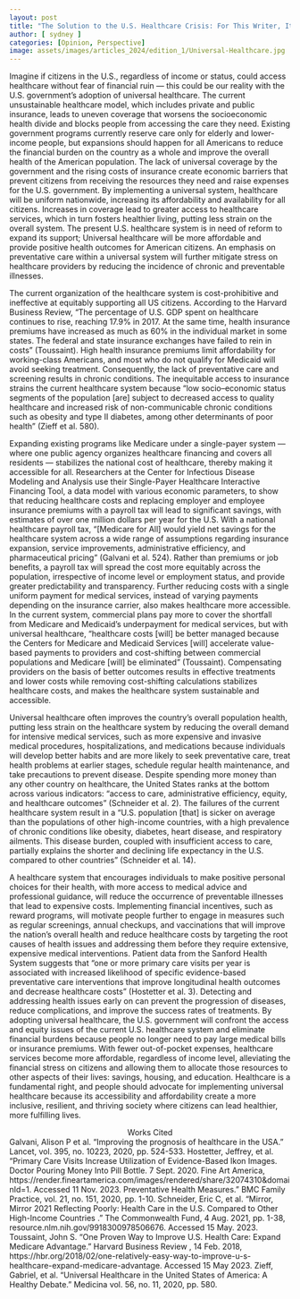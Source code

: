 ```yaml
---
layout: post
title: "The Solution to the U.S. Healthcare Crisis: For This Writer, It’s Universal"
author: [ sydney ]
categories: [Opinion, Perspective]
image: assets/images/articles_2024/edition_1/Universal-Healthcare.jpg
---
```

Imagine if citizens in the U.S., regardless of income or status, could access healthcare without fear of financial ruin — this could be our reality with the U.S. government’s adoption of universal healthcare. The current unsustainable healthcare model, which includes private and public insurance, leads to uneven coverage that worsens the socioeconomic health divide and blocks people from accessing the care they need. Existing government programs currently reserve care only for elderly and lower-income people, but expansions should happen for all Americans to reduce the financial burden on the country as a whole and improve the overall health of the American population. The lack of universal coverage by the government and the rising costs of insurance create economic barriers that prevent citizens from receiving the resources they need and raise expenses for the U.S. government. By implementing a universal system, healthcare will be uniform nationwide, increasing its affordability and availability for all citizens. Increases in coverage lead to greater access to healthcare services, which in turn fosters healthier living, putting less strain on the overall system. The present U.S. healthcare system is in need of reform to expand its support; Universal healthcare will be more affordable and provide positive health outcomes for American citizens. An emphasis on preventative care within a universal system will further mitigate stress on healthcare providers by reducing the incidence of chronic and preventable illnesses.

The current organization of the healthcare system is cost-prohibitive and ineffective at equitably supporting all US citizens. According to the Harvard Business Review, “The percentage of U.S. GDP spent on healthcare continues to rise, reaching 17.9% in 2017. At the same time, health insurance premiums have increased as much as 60% in the individual market in some states. The federal and state insurance exchanges have failed to rein in costs” (Toussaint). High health insurance premiums limit affordability for working-class Americans, and most who do not qualify for Medicaid will avoid seeking treatment. Consequently, the lack of preventative care and screening results in chronic conditions. The inequitable access to insurance strains the current healthcare system because “low socio–economic status segments of the population [are] subject to decreased access to quality healthcare and increased risk of non-communicable chronic conditions such as obesity and type II diabetes, among other determinants of poor health” (Zieff et al. 580). 

Expanding existing programs like Medicare under a single-payer system — where one public agency organizes healthcare financing and covers all residents — stabilizes the national cost of healthcare, thereby making it accessible for all. Researchers at the Center for Infectious Disease Modeling and Analysis use their Single-Payer Healthcare Interactive Financing Tool, a data model with various economic parameters, to show that reducing healthcare costs and replacing employer and employee insurance premiums with a payroll tax will lead to significant savings, with estimates of over one million dollars per year for the U.S. With a national healthcare payroll tax, “[Medicare for All] would yield net savings for the healthcare system across a wide range of assumptions regarding insurance expansion, service improvements, administrative efficiency, and pharmaceutical pricing” (Galvani et al. 524). Rather than premiums or job benefits, a payroll tax will spread the cost more equitably across the population, irrespective of income level or employment status, and provide greater predictability and transparency. Further reducing costs with a single uniform payment for medical services, instead of varying payments depending on the insurance carrier, also makes healthcare more accessible. In the current system, commercial plans pay more to cover the shortfall from Medicare and Medicaid’s underpayment for medical services, but with universal healthcare, “healthcare costs [will] be better managed because the Centers for Medicare and Medicaid Services [will] accelerate value-based payments to providers and cost-shifting between commercial populations and Medicare [will] be eliminated” (Toussaint). Compensating providers on the basis of better outcomes results in effective treatments and lower costs while removing cost-shifting calculations stabilizes healthcare costs, and makes the healthcare system sustainable and accessible. 

Universal healthcare often improves the country’s overall population health,  putting less strain on the healthcare system by reducing the overall demand for intensive medical services, such as more expensive and invasive medical procedures, hospitalizations, and medications because individuals will develop better habits and are more likely to seek preventative care, treat health problems at earlier stages, schedule regular health maintenance, and take precautions to prevent disease. Despite spending more money than any other country on healthcare, the United States ranks at the bottom across various indicators: “access to care, administrative efficiency, equity, and healthcare outcomes” (Schneider et al. 2). The failures of the current healthcare system result in a “U.S. population [that] is sicker on average than the populations of other high-income countries, with a high prevalence of chronic conditions like obesity, diabetes, heart disease, and respiratory ailments. This disease burden, coupled with insufficient access to care, partially explains the shorter and declining life expectancy in the U.S. compared to other countries” (Schneider et al. 14). 

A healthcare system that encourages individuals to make positive personal choices for their health, with more access to medical advice and professional guidance, will reduce the occurrence of preventable illnesses that lead to expensive costs. Implementing financial incentives, such as reward programs, will motivate people further to engage in measures such as regular screenings, annual checkups, and vaccinations that will improve the nation’s overall health and reduce healthcare costs by targeting the root causes of health issues and addressing them before they require extensive, expensive medical interventions. Patient data from the Sanford Health System suggests that “one or more primary care visits per year is associated with increased likelihood of specific evidence-based preventative care interventions that improve longitudinal health outcomes and decrease healthcare costs” (Hostetter et al. 3). Detecting and addressing health issues early on can prevent the progression of diseases, reduce complications, and improve the success rates of treatments. 
By adopting universal healthcare, the U.S. government will confront the access and equity issues of the current U.S. healthcare system and eliminate financial burdens because people no longer need to pay large medical bills or insurance premiums. With fewer out-of-pocket expenses, healthcare services become more affordable, regardless of income level, alleviating the financial stress on citizens and allowing them to allocate those resources to other aspects of their lives: savings, housing, and education. Healthcare is a fundamental right, and people should advocate for implementing universal healthcare because its accessibility and affordability create a more inclusive, resilient, and thriving society where citizens can lead healthier, more fulfilling lives.

<center>Works Cited</center>
Galvani, Alison P et al. “Improving the prognosis of healthcare in the USA.” Lancet, vol. 395, 
no. 10223, 2020, pp. 524-533. 
Hostetter, Jeffrey, et al. “Primary Care Visits Increase Utilization of Evidence-Based 
Ikon Images. Doctor Pouring Money Into Pill Bottle. 7 Sept. 2020. Fine Art America,       
           https://render.fineartamerica.com/images/rendered/share/32074310&domainId=1.    
           Accessed 11 Nov. 2023. 
Preventative Health Measures.” BMC Family Practice, vol. 21, no. 151, 2020, pp. 1-10. Schneider, Eric  C, et al. “Mirror, Mirror 2021 Reflecting Poorly: Health Care in the U.S.       
Compared to Other High-Income Countries .” The Commonwealth Fund, 4 Aug. 2021, pp. 1-38, resource.nlm.nih.gov/9918300978506676. Accessed 15 May. 2023. 
Toussaint, John  S. “One Proven Way to Improve U.S. Health Care: Expand Medicare 
Advantage.” Harvard Business Review , 14 Feb. 2018, https://hbr.org/2018/02/one-relatively-easy-way-to-improve-u-s-healthcare-expand-medicare-advantage. Accessed 15 May 2023. 
Zieff, Gabriel, et al. “Universal Healthcare in the United States of America: A Healthy Debate.” 
Medicina vol. 56, no. 11, 2020, pp. 580.
